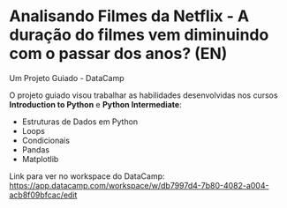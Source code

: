 # Analisando Filmes da Netflix - A duração do filmes vem diminuindo com o passar dos anos? (EN)
Um Projeto Guiado - DataCamp 

O projeto guiado visou trabalhar as habilidades desenvolvidas nos cursos **Introduction to Python** e **Python Intermediate**:

* Estruturas de Dados em Python
* Loops
* Condicionais
* Pandas
* Matplotlib

Link para ver no workspace do DataCamp:
https://app.datacamp.com/workspace/w/db7997d4-7b80-4082-a004-acb8f09bfcac/edit

